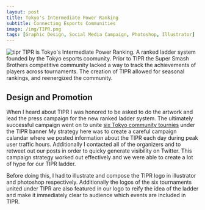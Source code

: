 ```yaml
---
layout: post
title: Tokyo's Intermediate Power Ranking 
subtitle: Connecting Esports Communities
image: /img/TIPR.png
tags: [Graphic Design, Social Media Campaign, Photoshop, Illustrator]
---
```

![tipr](https://imgur.com/wcL2JcE.png)
TIPR is Tokyo's Intermediate Power Ranking. A ranked ladder system founded by the Tokyo esports coomunity. 
Prior to TIPR the Super Smash Brothers competitive community lacked a way to track the achievements of players across tournaments.
The creation of TIPR allowed for seasonal rankings, and reenergized the community.

## Design and Promotion
When I heard about TIPR I was honored to be asked to do the artwork and lead the press campaign for the new ranked ladder system.
The ultimately successful campaign went on to unite [six Tokyo community tournies](https://twitter.com/TokyoSSB_JP) under the TIPR banner
My strategy here was to create a careful campaign calandar where we posted information about the TIPR each day during peak user traffic hours. Additionally I contacted all of the organizers and to retweet out our posts in order to quicky generate visibility on Twitter. This campaign strategy worked out effectively and we were able to create a lot of hype for our TIPR ladder.  

Before doing this, I had to illustrate and compose the TIPR logo in illustrator and photoshop respectively.  Additionally the logos of the six tournaments united under TIPR are also featured in our logo to reify the idea of the ladder and make it immediately clear to audience which events are included in TIPR.

